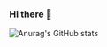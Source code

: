 ### Hi there 👋

![Anurag's GitHub stats](https://github-readme-stats.vercel.app/api?username=DannyWragg&show_icons=true&theme=transparent)

<!--
**DannyWragg/DannyWragg** is a ✨ _special_ ✨ repository because its `README.md` (this file) appears on your GitHub profile.

Here are some ideas to get you started:

- 🔭 I’m currently working on ...
- 🌱 I’m currently learning ...
- 👯 I’m looking to collaborate on ...
- 🤔 I’m looking for help with ...
- 💬 Ask me about ...
- 📫 How to reach me: ...
- 😄 Pronouns: ...
- ⚡ Fun fact: ...
-->
